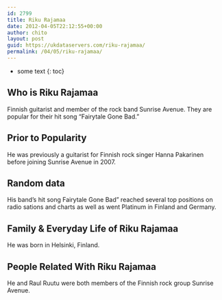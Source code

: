 ```yaml
---
id: 2799
title: Riku Rajamaa
date: 2012-04-05T22:12:55+00:00
author: chito
layout: post
guid: https://ukdataservers.com/riku-rajamaa/
permalink: /04/05/riku-rajamaa/
---
```


* some text
{: toc}
          
          
## Who is  Riku Rajamaa
                  
                  
                  
Finnish guitarist and member of the rock band Sunrise Avenue. They are popular for their hit song &#8220;Fairytale Gone Bad.&#8221;
                  
                
                
                
## Prior to Popularity 
                  
                  
                  
He was previously a guitarist for Finnish rock singer Hanna Pakarinen before joining Sunrise Avenue in 2007.
                  
                
                
                
## Random data 
                  
                  
                  
His band&#8217;s hit song Fairytale Gone Bad&#8221; reached several top positions on radio sations and charts as well as went Platinum in Finland and Germany.
                  
                
                
                
## Family & Everyday Life of Riku Rajamaa
                  
                  
                  
He was born in Helsinki, Finland.
                  
                
                
                
## People Related With  Riku Rajamaa
                  
                  
                  
He and Raul Ruutu were both members of the Finnish rock group Sunrise Avenue.
                  
                
              
            
          
          
          
    
    
  

